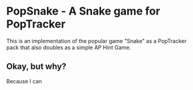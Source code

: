 # PopSnake - A Snake game for PopTracker

This is an implementation of the popular game "Snake" as a PopTracker pack 
that also doubles as a simple AP Hint Game.

## Okay, but why?

Because I can

